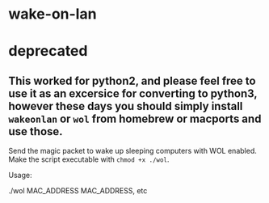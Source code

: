 # wake-on-lan

# deprecated

## This worked for python2, and please feel free to use it as an excersice for converting to python3, however these days you should simply install `wakeonlan` or `wol` from homebrew or macports and use those.

Send the magic packet to wake up sleeping computers with WOL enabled. Make the script executable with `chmod +x ./wol`. 

Usage:

./wol MAC_ADDRESS MAC_ADDRESS, etc
